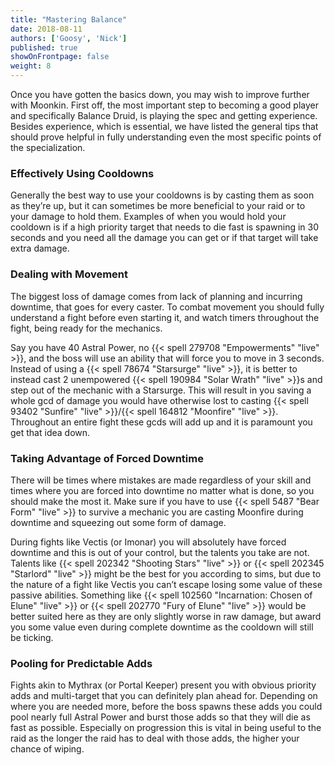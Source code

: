 ```yaml
---
title: "Mastering Balance"
date: 2018-08-11
authors: ['Goosy', 'Nick']
published: true
showOnFrontpage: false
weight: 8
---
```


Once you have gotten the basics down, you may wish to improve further with Moonkin. First off, the most important step to becoming a good player and specifically Balance Druid, is playing the spec and getting experience. Besides experience, which is essential, we have listed the general tips that should prove helpful in fully understanding even the most specific points of the specialization.

### Effectively Using Cooldowns

Generally the best way to use your cooldowns is by casting them as soon as they’re up, but it can sometimes be more beneficial to your raid or to your damage to hold them. Examples of when you would hold your cooldown is if a high priority target that needs to die fast is spawning in 30 seconds and you need all the damage you can get or if that target will take extra damage.

### Dealing with Movement

The biggest loss of damage comes from lack of planning and incurring downtime, that goes for every caster. To combat movement you should fully understand a fight before even starting it, and watch timers throughout the fight, being ready for the mechanics. 

Say you have 40 Astral Power, no {{< spell 279708 "Empowerments" "live" >}}, and the boss will use an ability that will force you to move in 3 seconds. Instead of using a {{< spell 78674 "Starsurge" "live" >}}, it is better to instead cast 2 unempowered {{< spell 190984 "Solar Wrath" "live" >}}s and step out of the mechanic with a Starsurge. This will result in you saving a whole gcd of damage you would have otherwise lost to casting {{< spell 93402 "Sunfire" "live" >}}/{{< spell 164812 "Moonfire" "live" >}}. Throughout an entire fight these gcds will add up and it is paramount you get that idea down. 

### Taking Advantage of Forced Downtime

There will be times where mistakes are made regardless of your skill and times where you are forced into downtime no matter what is done, so you should make the most it. Make sure if you have to use {{< spell 5487 "Bear Form" "live" >}} to survive a mechanic you are casting Moonfire during downtime and squeezing out some form of damage.

During fights like Vectis (or Imonar) you will absolutely have forced downtime and this is out of your control, but the talents you take are not. Talents like {{< spell 202342 "Shooting Stars" "live" >}} or {{< spell 202345 "Starlord" "live" >}} might be the best for you according to sims, but due to the nature of a fight like Vectis you can’t escape losing some value of these passive abilities. Something like {{< spell 102560 "Incarnation: Chosen of Elune" "live" >}} or {{< spell 202770 "Fury of Elune" "live" >}} would be better suited here as they are only slightly worse in raw damage, but award you some value even during complete downtime as the cooldown will still be ticking.

### Pooling for Predictable Adds

Fights akin to Mythrax (or Portal Keeper) present you with obvious priority adds and multi-target that you can definitely plan ahead for. Depending on where you are needed more, before the boss spawns these adds you could pool nearly full Astral Power and burst those adds so that they will die as fast as possible. Especially on progression this is vital in being useful to the raid as the longer the raid has to deal with those adds, the higher your chance of wiping.
